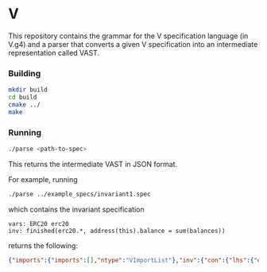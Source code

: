 # V

This repository contains the grammar for the V specification language (in V.g4) and a parser that converts a given V specification into an intermediate representation called VAST.

### Building

```bash
mkdir build
cd build
cmake ../
make
```

### Running 

```bash
./parse <path-to-spec>
```

This returns the intermediate VAST in JSON format.

For example, running 

```bash
./parse ../example_specs/invariant1.spec
```
which contains the invariant specification
```
vars: ERC20 erc20
inv: finished(erc20.*, address(this).balance = sum(balances))
```

returns the following:

```json
{"imports":{"imports":[],"ntype":"VImportList"},"inv":{"con":{"lhs":{"expr":{"args":{"args":[{"ntype":"VVarExpr","var":{"name":"this","ntype":"VID"}}],"ntype":"VArgList"},"base":null,"func":{"name":"address","ntype":"VID"},"ntype":"VFuncCallExpr"},"field":{"name":"balance","ntype":"VID"},"ntype":"VFieldAccessExpr"},"ntype":"VBinExpr","op":"=","rhs":{"args":{"args":[{"ntype":"VVarExpr","var":{"name":"balances","ntype":"VID"}}],"ntype":"VArgList"},"base":null,"func":{"name":"sum","ntype":"VID"},"ntype":"VFuncCallExpr"}},"fun":{"args":null,"base":{"ntype":"VVarExpr","var":{"name":"erc20","ntype":"VID"}},"func":{"name":"*","ntype":"VID"},"ntype":"VFunctionID"},"ntype":"VFinishedStatementExpr","pre":null},"ntype":"VInvSpec","var_decls":{"ntype":"VVarDeclList","var_decls":[{"ntype":"VVarDecl","type":{"name":"ERC20","ntype":"VType"},"var":{"name":"erc20","ntype":"VID"}}]}}
```
